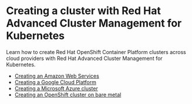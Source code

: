 # Creating a cluster with Red Hat Advanced Cluster Management for Kubernetes

Learn how to create Red Hat OpenShift Container Platform clusters across cloud providers with Red Hat Advanced Cluster Management for Kubernetes.

- [Creating an Amazon Web Services](create_ocp_aws.md)  
- [Creating a Google Cloud Platform](create_gke.md)  
- [Creating a Microsoft Azure cluster](create_aks.md)
- [Creating an OpenShift cluster on bare metal](create_bare.md)

